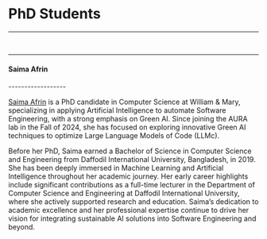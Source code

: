 

<h1>PhD Students</h1>

------------------
<br>

------------------
<h4>Saima Afrin</h4>
------------------

<a href="">Saima Afrin</a> is a PhD candidate in Computer Science at William & Mary, specializing in applying Artificial Intelligence to automate Software Engineering, with a strong emphasis on Green AI. Since joining the AURA lab in the Fall of 2024, she has focused on exploring innovative Green AI techniques to optimize Large Language Models of Code (LLMc). 

Before her PhD, Saima earned a Bachelor of Science in Computer Science and Engineering from Daffodil International University, Bangladesh, in 2019. She has been deeply immersed in Machine Learning and Artificial Intelligence throughout her academic journey. Her early career highlights include significant contributions as a full-time lecturer in the Department of Computer Science and Engineering at Daffodil International University, where she actively supported research and education. Saima’s dedication to academic excellence and her professional expertise continue to drive her vision for integrating sustainable AI solutions into Software Engineering and beyond.

<div style="display: grid; grid-template-columns: repeat(4, 1fr); gap: 15px; padding: 5px;">
    <a href="https://www.google.com"><i class="fa-solid fa-globe fa-2x"></i></a>
    <a href="https://www.linkedin.com/in/saima-afrin-8276a318b/"><i class="fa-brands fa-linkedin fa-2x"></i></a>
    <a href="https://x.com/saymaafrin1"><i class="fa-brands fa-x-twitter fa-2x"></i></a>
    <a href="https://scholar.google.com/citations?hl=en&authuser=1&user=nGxM470AAAAJ"><i class="fa-brands fa-google-scholar fa-2x"></i></a>
</div>

